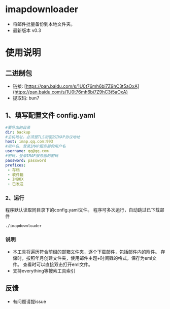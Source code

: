 # imapdownloader
* 将邮件批量备份到本地文件夹。
* 最新版本 v0.3
# 使用说明
## 二进制包
* 链接: [https://pan.baidu.com/s/1U0t76mh6bi7Z9hC3t5aOxA](https://pan.baidu.com/s/1U0t76mh6bi7Z9hC3t5aOxA)
* 提取码: bun7 

## 1、填写配置文件 config.yaml
```yaml
#要导出的目录
dir: backup
#主机地址，必须是TLS加密的IMAP协议地址
host: imap.qq.com:993
#用户名，登录IMAP服务器的用户名
username: qq@qq.com
#密码，登录IMAP服务器的密码
password: password
prefixes:
 - 存档
 - 收件箱
 - INBOX
 - 已发送
```
### 2、运行
程序默认读取同目录下的config.yaml文件。
程序可多次运行，自动跳过已下载邮件
```shell
./imapdownloader
```

### 说明
* 本工具将遍历符合前缀的邮箱文件夹，逐个下载邮件，包括邮件内的附件。
存储时，按照年月创建文件夹，使用邮件主题+时间戳的格式，保存为eml文件。
查看时可以直接双击打开eml文件。
* 支持everything等搜索工具索引

## 反馈
* 有问题请提issue

